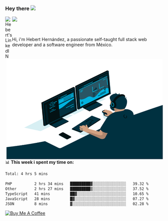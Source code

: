 ### Hey there <img src="https://media.giphy.com/media/hvRJCLFzcasrR4ia7z/giphy.gif" width="25px">
<a href="https://www.linkedin.com/in/evertcode/" target="_blank">
  <img align="left" alt="Hebert's LinkedIN" width="22px" src="https://raw.githubusercontent.com/peterthehan/peterthehan/master/assets/linkedin.svg" />
</a>

![](https://visitor-badge.glitch.me/badge?page_id=evertcode.evertcode)

<br />

Hi, i'm Hebert Hernández, a passionate self-taught full stack web developer and a software engineer from México.

<img align="right" alt="GIF" src="https://github.com/evertcode/evertcode/blob/master/code.gif?raw=true" width="500" height="320" />

📊 **This week i spent my time on:**

<!--START_SECTION:waka-->
```text
Total: 4 hrs 5 mins

PHP          2 hrs 34 mins   █████████▓░░░░░░░░░░░░░░░   39.32 % 
Other        2 hrs 27 mins   █████████▒░░░░░░░░░░░░░░░   37.52 % 
TypeScript   41 mins         ██▓░░░░░░░░░░░░░░░░░░░░░░   10.65 % 
JavaScript   28 mins         █▓░░░░░░░░░░░░░░░░░░░░░░░   07.27 % 
JSON         8 mins          ▓░░░░░░░░░░░░░░░░░░░░░░░░   02.28 % 
```
<!--END_SECTION:waka-->

<a href="https://www.buymeacoffee.com/evertcode" target="_blank"><img src="https://cdn.buymeacoffee.com/buttons/v2/default-red.png" alt="Buy Me A Coffee" width="150" ></a>

